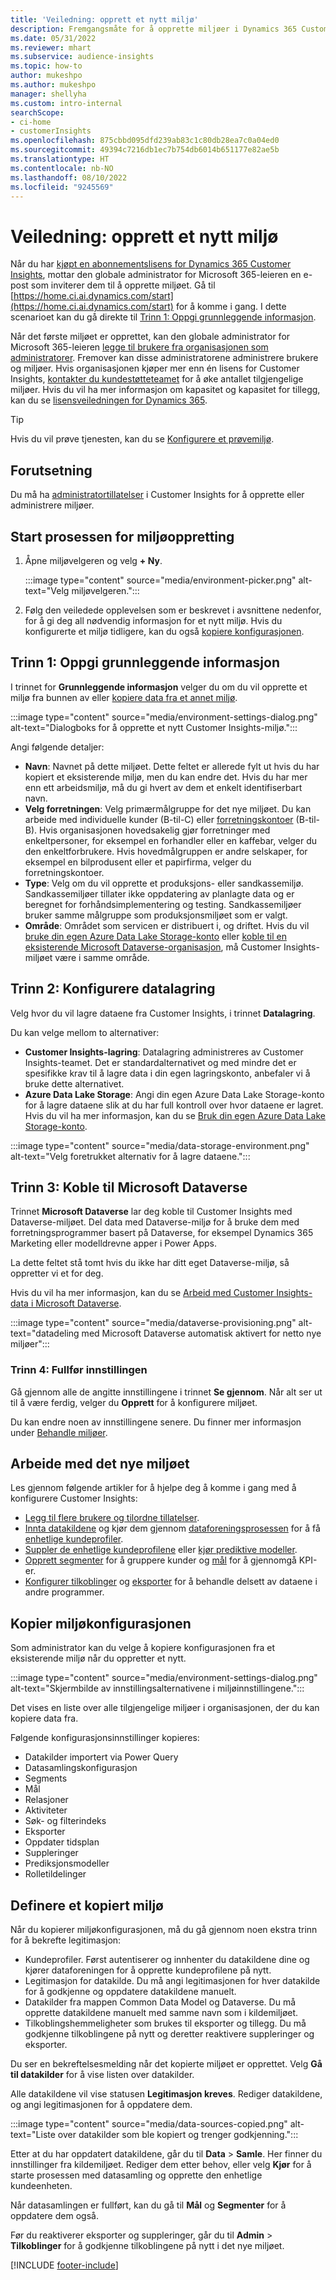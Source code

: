 ```yaml
---
title: 'Veiledning: opprett et nytt miljø'
description: Fremgangsmåte for å opprette miljøer i Dynamics 365 Customer Insights.
ms.date: 05/31/2022
ms.reviewer: mhart
ms.subservice: audience-insights
ms.topic: how-to
author: mukeshpo
ms.author: mukeshpo
manager: shellyha
ms.custom: intro-internal
searchScope:
- ci-home
- customerInsights
ms.openlocfilehash: 875cbbd095dfd239ab83c1c80db28ea7c0a04ed0
ms.sourcegitcommit: 49394c7216db1ec7b754db6014b651177e82ae5b
ms.translationtype: HT
ms.contentlocale: nb-NO
ms.lasthandoff: 08/10/2022
ms.locfileid: "9245569"
---
```

# <a name="how-to-create-a-new-environment"></a>Veiledning: opprett et nytt miljø

Når du har [kjøpt en abonnementslisens for Dynamics 365 Customer Insights](paid-license.md), mottar den globale administrator for Microsoft 365-leieren en e-post som inviterer dem til å opprette miljøet. Gå til [https://home.ci.ai.dynamics.com/start](https://home.ci.ai.dynamics.com/start) for å komme i gang. I dette scenarioet kan du gå direkte til [Trinn 1: Oppgi grunnleggende informasjon](#step-1-provide-basic-information).

Når det første miljøet er opprettet, kan den globale administrator for Microsoft 365-leieren [legge til brukere fra organisasjonen som administratorer](permissions.md). Fremover kan disse administratorene administrere brukere og miljøer. Hvis organisasjonen kjøper mer enn én lisens for Customer Insights, [kontakter du kundestøtteteamet](https://go.microsoft.com/fwlink/?linkid=2079641) for å øke antallet tilgjengelige miljøer. Hvis du vil ha mer informasjon om kapasitet og kapasitet for tillegg, kan du se [lisensveiledningen for Dynamics 365](https://go.microsoft.com/fwlink/?LinkId=866544).

> [!TIP]
> Hvis du vil prøve tjenesten, kan du se [Konfigurere et prøvemiljø](trial-signup.md).

## <a name="prerequisites"></a>Forutsetning

Du må ha [administratortillatelser](permissions.md) i Customer Insights for å opprette eller administrere miljøer.

## <a name="start-the-environment-creation-process"></a>Start prosessen for miljøoppretting

1. Åpne miljøvelgeren og velg **+ Ny**.
  
   :::image type="content" source="media/environment-picker.png" alt-text="Velg miljøvelgeren.":::

1. Følg den veiledede opplevelsen som er beskrevet i avsnittene nedenfor, for å gi deg all nødvendig informasjon for et nytt miljø. Hvis du konfigurerte et miljø tidligere, kan du også [kopiere konfigurasjonen](#copy-the-environment-configuration).

## <a name="step-1-provide-basic-information"></a>Trinn 1: Oppgi grunnleggende informasjon

I trinnet for **Grunnleggende informasjon** velger du om du vil opprette et miljø fra bunnen av eller [kopiere data fra et annet miljø](#copy-the-environment-configuration).

   :::image type="content" source="media/environment-settings-dialog.png" alt-text="Dialogboks for å opprette et nytt Customer Insights-miljø.":::

Angi følgende detaljer:

- **Navn**: Navnet på dette miljøet. Dette feltet er allerede fylt ut hvis du har kopiert et eksisterende miljø, men du kan endre det. Hvis du har mer enn ett arbeidsmiljø, må du gi hvert av dem et enkelt identifiserbart navn.
- **Velg forretningen**: Velg primærmålgruppe for det nye miljøet. Du kan arbeide med individuelle kunder (B-til-C) eller [forretningskontoer](work-with-business-accounts.md) (B-til-B). Hvis organisasjonen hovedsakelig gjør forretninger med enkeltpersoner, for eksempel en forhandler eller en kaffebar, velger du den enkeltforbrukere. Hvis hovedmålgruppen er andre selskaper, for eksempel en bilprodusent eller et papirfirma, velger du forretningskontoer.
- **Type**: Velg om du vil opprette et produksjons- eller sandkassemiljø. Sandkassemiljøer tillater ikke oppdatering av planlagte data og er beregnet for forhåndsimplementering og testing. Sandkassemiljøer bruker samme målgruppe som produksjonsmiljøet som er valgt.
- **Område**: Området som servicen er distribuert i, og driftet. Hvis du vil [bruke din egen Azure Data Lake Storage-konto](own-data-lake-storage.md) eller [koble til en eksisterende Microsoft Dataverse-organisasjon](customer-insights-dataverse.md), må Customer Insights-miljøet være i samme område.

## <a name="step-2-configure-data-storage"></a>Trinn 2: Konfigurere datalagring

Velg hvor du vil lagre dataene fra Customer Insights, i trinnet **Datalagring**.

Du kan velge mellom to alternativer:

- **Customer Insights-lagring**: Datalagring administreres av Customer Insights-teamet. Det er standardalternativet og med mindre det er spesifikke krav til å lagre data i din egen lagringskonto, anbefaler vi å bruke dette alternativet.
- **Azure Data Lake Storage**: Angi din egen Azure Data Lake Storage-konto for å lagre dataene slik at du har full kontroll over hvor dataene er lagret. Hvis du vil ha mer informasjon, kan du se [Bruk din egen Azure Data Lake Storage-konto](own-data-lake-storage.md).

:::image type="content" source="media/data-storage-environment.png" alt-text="Velg foretrukket alternativ for å lagre dataene.":::

## <a name="step-3-connect-to-microsoft-dataverse"></a>Trinn 3: Koble til Microsoft Dataverse

Trinnet **Microsoft Dataverse** lar deg koble til Customer Insights med Dataverse-miljøet. Del data med Dataverse-miljø for å bruke dem med forretningsprogrammer basert på Dataverse, for eksempel Dynamics 365 Marketing eller modelldrevne apper i Power Apps.

La dette feltet stå tomt hvis du ikke har ditt eget Dataverse-miljø, så oppretter vi et for deg.

Hvis du vil ha mer informasjon, kan du se [Arbeid med Customer Insights-data i Microsoft Dataverse](customer-insights-dataverse.md).

:::image type="content" source="media/dataverse-provisioning.png" alt-text="datadeling med Microsoft Dataverse automatisk aktivert for netto nye miljøer":::

### <a name="step-4-finalize-the-settings"></a>Trinn 4: Fullfør innstillingen

Gå gjennom alle de angitte innstillingene i trinnet **Se gjennom**. Når alt ser ut til å være ferdig, velger du **Opprett** for å konfigurere miljøet.

Du kan endre noen av innstillingene senere. Du finner mer informasjon under [Behandle miljøer](manage-environments.md).

## <a name="work-with-your-new-environment"></a>Arbeide med det nye miljøet

Les gjennom følgende artikler for å hjelpe deg å komme i gang med å konfigurere Customer Insights:

- [Legg til flere brukere og tilordne tillatelser](permissions.md).
- [Innta datakildene](data-sources.md) og kjør dem gjennom [dataforeningsprosessen](data-unification.md) for å få [enhetlige kundeprofiler](customer-profiles.md).
- [Suppler de enhetlige kundeprofilene](enrichment-hub.md) eller [kjør prediktive modeller](predictions-overview.md).
- [Opprett segmenter](segments.md) for å gruppere kunder og [mål](measures.md) for å gjennomgå KPI-er.
- [Konfigurer tilkoblinger](connections.md) og [eksporter](export-destinations.md) for å behandle delsett av dataene i andre programmer.

## <a name="copy-the-environment-configuration"></a>Kopier miljøkonfigurasjonen

Som administrator kan du velge å kopiere konfigurasjonen fra et eksisterende miljø når du oppretter et nytt.

:::image type="content" source="media/environment-settings-dialog.png" alt-text="Skjermbilde av innstillingsalternativene i miljøinnstillingene.":::

Det vises en liste over alle tilgjengelige miljøer i organisasjonen, der du kan kopiere data fra.

Følgende konfigurasjonsinnstillinger kopieres:

- Datakilder importert via Power Query
- Datasamlingskonfigurasjon
- Segments
- Mål
- Relasjoner
- Aktiviteter
- Søk- og filterindeks
- Eksporter
- Oppdater tidsplan
- Suppleringer
- Prediksjonsmodeller
- Rolletildelinger

## <a name="set-up-a-copied-environment"></a>Definere et kopiert miljø

Når du kopierer miljøkonfigurasjonen, må du gå gjennom noen ekstra trinn for å bekrefte legitimasjon:

- Kundeprofiler. Først autentiserer og innhenter du datakildene dine og kjører dataforeningen for å opprette kundeprofilene på nytt.
- Legitimasjon for datakilde. Du må angi legitimasjonen for hver datakilde for å godkjenne og oppdatere datakildene manuelt.
- Datakilder fra mappen Common Data Model og Dataverse. Du må opprette datakildene manuelt med samme navn som i kildemiljøet.
- Tilkoblingshemmeligheter som brukes til eksporter og tillegg. Du må godkjenne tilkoblingene på nytt og deretter reaktivere suppleringer og eksporter.

Du ser en bekreftelsesmelding når det kopierte miljøet er opprettet. Velg **Gå til datakilder** for å vise listen over datakilder.

Alle datakildene vil vise statusen **Legitimasjon kreves**. Rediger datakildene, og angi legitimasjonen for å oppdatere dem.

:::image type="content" source="media/data-sources-copied.png" alt-text="Liste over datakilder som ble kopiert og trenger godkjenning.":::

Etter at du har oppdatert datakildene, går du til **Data** > **Samle**. Her finner du innstillinger fra kildemiljøet. Rediger dem etter behov, eller velg **Kjør** for å starte prosessen med datasamling og opprette den enhetlige kundeenheten.

Når datasamlingen er fullført, kan du gå til **Mål** og **Segmenter** for å oppdatere dem også.

Før du reaktiverer eksporter og suppleringer, går du til **Admin** > **Tilkoblinger** for å godkjenne tilkoblingene på nytt i det nye miljøet.

[!INCLUDE [footer-include](includes/footer-banner.md)]
